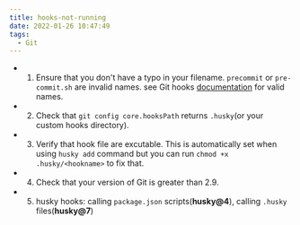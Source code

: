 ```yaml
---
title: hooks-not-running
date: 2022-01-26 10:47:49
tags:
  - Git
---
```


- 1. Ensure that you don't have a typo in your filename. `precommit` or `pre-commit.sh` are invalid names. see Git hooks [documentation](https://git-scm.com/docs/githooks) for valid names.
- 2. Check that `git config core.hooksPath` returns `.husky`(or your custom hooks directory).
- 3. Verify that hook file are excutable. This is automatically set when using `husky add` command but you can run `chmod +x .husky/<hookname>` to fix that.
- 4. Check that your version of Git is greater than 2.9.
- 5. husky hooks: calling `package.json` scripts(**husky@4**), calling `.husky` files(**husky@7**)
